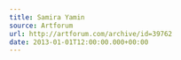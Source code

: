 ```yaml
---
title: Samira Yamin
source: Artforum
url: http://artforum.com/archive/id=39762
date: 2013-01-01T12:00:00.000+00:00
---
```

